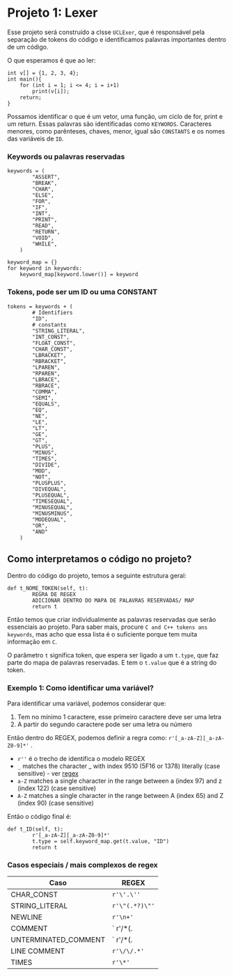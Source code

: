 # Projeto 1: Lexer

Esse projeto será construído a clsse `UCLExer`, que é responsável pela separação de tokens do código e identificamos palavras importantes dentro de um código.

O que esperamos é que ao ler:

```
int v[] = {1, 2, 3, 4};
int main(){
    for (int i = 1; i <= 4; i = i+1)
        print(v[i]);
    return;
}
```

Possamos identificar o que é um vetor, uma função, um ciclo de for, print e um return. Essas palavras são identificadas como `KEYWORDS`. Caracteres menores, como parênteses, chaves, menor, igual são `CONSTANTS` e os nomes das variáveis de `ID`.

### Keywords ou palavras reservadas

```
keywords = (
        "ASSERT",
        "BREAK",
        "CHAR",
        "ELSE",
        "FOR",
        "IF",
        "INT",
        "PRINT",
        "READ",
        "RETURN",
        "VOID",
        "WHILE",
    )
    
keyword_map = {}
for keyword in keywords:
    keyword_map[keyword.lower()] = keyword
```

### Tokens, pode ser um ID ou uma CONSTANT

```
tokens = keywords + (
        # Identifiers
        "ID",
        # constants
        "STRING_LITERAL",
        "INT_CONST",
        "FLOAT_CONST",
        "CHAR_CONST",
        "LBRACKET",
        "RBRACKET",
        "LPAREN",
        "RPAREN",
        "LBRACE",
        "RBRACE",
        "COMMA",
        "SEMI",
        "EQUALS",
        "EQ",
        "NE",
        "LE",
        "LT",
        "GE",
        "GT",
        "PLUS",
        "MINUS",
        "TIMES",
        "DIVIDE",
        "MOD",
        "NOT",
        "PLUSPLUS",
        "DIVEQUAL",
        "PLUSEQUAL",
        "TIMESEQUAL",
        "MINUSEQUAL",
        "MINUSMINUS",
        "MODEQUAL",
        "OR",
        "AND"
    )
```

## Como interpretamos o código no projeto?

Dentro do código do projeto, temos a seguinte estrutura geral:

```
def t_NOME_TOKEN(self, t):
        REGRA DE REGEX
        ADICIONAR DENTRO DO MAPA DE PALAVRAS RESERVADAS/ MAP
        return t
```

Então temos que criar individualmente as palavras reservadas que serão essenciais ao projeto. Para saber mais, procure `C and C++ tokens ans keywords`, mas acho que essa lista é o suficiente porque tem muita informação em `C`.

O parâmetro `t` significa token, que espera ser ligado a um `t.type`, que faz parte do mapa de palavras reservadas. E tem o `t.value` que é a string do token.

### Exemplo 1: Como identificar uma variável?

Para identificar uma variável, podemos considerar que:

1. Tem no mínimo 1 caractere, esse primeiro caractere deve ser uma letra
2. A partir do segundo caractere pode ser uma letra ou número

Então dentro do REGEX, podemos definir a regra como: `r'[_a-zA-Z][_a-zA-Z0-9]*'` .

- `r''` é o trecho de identifica o modelo REGEX
- `_` matches the character _ with index 9510 (5F16 or 1378) literally (case sensitive)  - ver [regex](https://regex101.com/)
- `a-Z` matches a single character in the range between a (index 97) and z (index 122) (case sensitive)
- `A-Z` matches a single character in the range between A (index 65) and Z (index 90) (case sensitive)

Então o código final é:

```
def t_ID(self, t):
        r'[_a-zA-Z][_a-zA-Z0-9]*'
        t.type = self.keyword_map.get(t.value, "ID")
        return t
```

### Casos especiais / mais complexos de regex

| Caso                 | REGEX                |
| -------------------- | -------------------- |
| CHAR_CONST           | `r'\'.\''`           |
| STRING_LITERAL       | `r'\"(.*?)\"'`       |
| NEWLINE              | `r'\n+'`             |
| COMMENT              | ` r'\/\*(.|\n*\*\/'` |
| UNTERMINATED_COMMENT | ` r'\/\*(.|\n)*`     |
| LINE COMMENT         | `r'\/\/.*'`          |
| TIMES                | `r'\*'`              |









